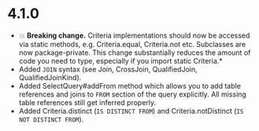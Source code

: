 # 4.1.0

* :boom: **Breaking change.** Criteria implementations should now be accessed via static methods, e.g. Criteria.equal,
Criteria.not etc. Subclasses are now package-private. This change substantially reduces the amount of code you need to
type, especially if you import static Criteria.*
* Added `JOIN` syntax (see Join, CrossJoin, QualifiedJoin, QualifiedJoinKind).
* Added SelectQuery#addFrom method which allows you to add table references and joins to `FROM` section of the query
explicitly. All missing table references still get inferred properly.
* Added Criteria.distinct (`IS DISTINCT FROM`) and Criteria.notDistinct (`IS NOT DISTINCT FROM`).
